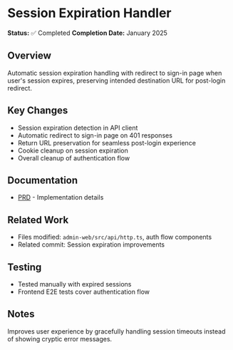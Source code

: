 # Session Expiration Handler

**Status:** ✅ Completed
**Completion Date:** January 2025

## Overview
Automatic session expiration handling with redirect to sign-in page when user's session expires, preserving intended destination URL for post-login redirect.

## Key Changes
- Session expiration detection in API client
- Automatic redirect to sign-in page on 401 responses
- Return URL preservation for seamless post-login experience
- Cookie cleanup on session expiration
- Overall cleanup of authentication flow

## Documentation
- [PRD](./prd.md) - Implementation details

## Related Work
- Files modified: `admin-web/src/api/http.ts`, auth flow components
- Related commit: Session expiration improvements

## Testing
- Tested manually with expired sessions
- Frontend E2E tests cover authentication flow

## Notes
Improves user experience by gracefully handling session timeouts instead of showing cryptic error messages.
